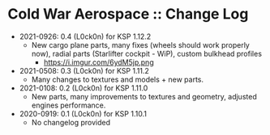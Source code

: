 # Cold War Aerospace :: Change Log

* 2021-0926: 0.4 (L0ck0n) for KSP 1.12.2
	+ New cargo plane parts, many fixes (wheels should work properly now), radial parts (Starlifter cockpit - WiP), custom bulkhead profiles
		- https://i.imgur.com/6ydM5jp.png 
* 2021-0508: 0.3 (L0ck0n) for KSP 1.11.2
	+ Many changes to textures and models + new parts.
* 2021-0108: 0.2 (L0ck0n) for KSP 1.11.0
	+ New parts, many improvements to textures and geometry, adjusted engines performance.
* 2020-0919: 0.1 (L0ck0n) for KSP 1.10.1
	+ No changelog provided
